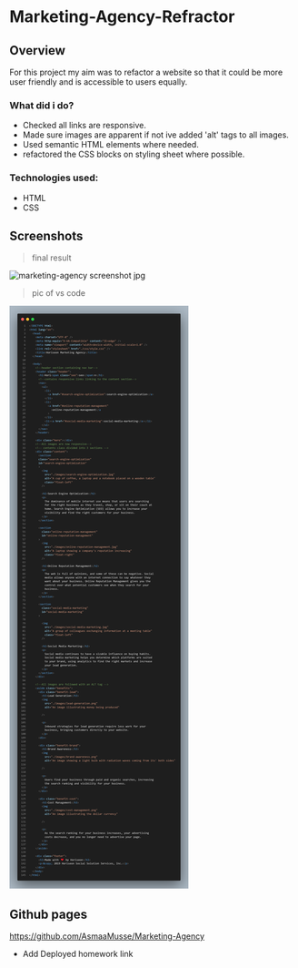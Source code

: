 # Marketing-Agency-Refractor

## Overview

For this project my aim was to refactor a website so that it could be more user friendly and is accessible to users equally.

### What did i do?

- Checked all links are responsive.
- Made sure images are apparent if not ive added 'alt' tags to all images.
- Used semantic HTML elements where needed.
- refactored the CSS blocks on styling sheet where possible.

### Technologies used:

- HTML
- CSS

## Screenshots

> final result

![marketing-agency screenshot jpg](./assets/images/marketing-agency-screenshot.jpg)

> pic of vs code

![code](./assets/images/code.png)

## Github pages

https://github.com/AsmaaMusse/Marketing-Agency

- Add Deployed homework link
